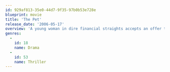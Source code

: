 ```yaml
---
id: 929af813-35e0-44d7-9f35-97b0b53e728e
blueprint: movie
title: 'The Pet'
release_date: '2006-05-17'
overview: 'A young woman in dire financial straights accepts an offer to be a wealthy aristocrat''s human "pet" for six months. Then ruthless modern "pet-nappers" kidnap the woman to sell her on the GSM (Global Slave Market).'
genres:
  -
    id: 18
    name: Drama
  -
    id: 53
    name: Thriller
---
```


